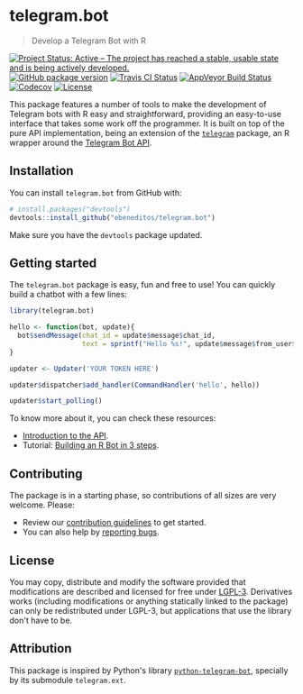 # telegram.bot

> Develop a Telegram Bot with R

[![Project Status: Active – The project has reached a stable, usable state and is being actively developed.](http://www.repostatus.org/badges/latest/active.svg)](http://www.repostatus.org/#active)
[![GitHub package version](https://img.shields.io/badge/dynamic/json.svg?label=dev&colorB=FFA500&prefix=&suffix=&query=$.version&uri=https://raw.githubusercontent.com/ebeneditos/telegram.bot/master/docs/codemeta.json)](http://www.r-pkg.org/pkg/telegram.bot)
[![Travis CI Status](https://travis-ci.org/ebeneditos/telegram.bot.svg?branch=master)](https://travis-ci.org/ebeneditos/telegram.bot)
[![AppVeyor Build Status](https://ci.appveyor.com/api/projects/status/github/ebeneditos/telegram.bot?svg=true)](https://ci.appveyor.com/project/ebeneditos/telegram-bot)
[![Codecov](https://img.shields.io/codecov/c/github/ebeneditos/telegram.bot.svg)](https://codecov.io/gh/ebeneditos/telegram.bot)
[![License](https://img.shields.io/badge/license-LGLP--3-blue.svg)](https://www.gnu.org/licenses/lgpl-3.0.html)

This package features a number of tools to make the development of Telegram bots with R easy and straightforward, providing an easy-to-use interface that takes some work off the programmer. It is built on top of the pure API implementation, being an extension of the
[`telegram`](https://github.com/lbraglia/telegram) package, an R wrapper around the
[Telegram Bot API](http://core.telegram.org/bots/api).

## Installation

You can install `telegram.bot` from GitHub with:

``` r
# install.packages("devtools")
devtools::install_github("ebeneditos/telegram.bot")
```

Make sure you have the `devtools` package updated.

## Getting started

The `telegram.bot` package is easy, fun and free to use! You can quickly build a chatbot with a few lines:

```r
library(telegram.bot)

hello <- function(bot, update){
  bot$sendMessage(chat_id = update$message$chat_id,
                  text = sprintf("Hello %s!", update$message$from_user$first_name))
}

updater <- Updater('YOUR TOKEN HERE')

updater$dispatcher$add_handler(CommandHandler('hello', hello))

updater$start_polling()
```

To know more about it, you can check these resources:

- [Introduction to the API](https://github.com/ebeneditos/telegram.bot/wiki/Introduction-to-the-API).
- Tutorial: [Building an R Bot in 3 steps](https://github.com/ebeneditos/telegram.bot/wiki/Tutorial-–-Building-an-R-Bot-in-3-steps).

## Contributing

The package is in a starting phase, so contributions of all sizes are very welcome. Please:
- Review our [contribution guidelines](https://github.com/ebeneditos/telegram.bot/blob/master/.github/CONTRIBUTING.md) to get started.
- You can also help by [reporting bugs](https://github.com/ebeneditos/telegram.bot/issues/new).

## License

You may copy, distribute and modify the software provided that modifications are described and licensed for free under [LGPL-3](https://www.gnu.org/licenses/lgpl-3.0.html). Derivatives works (including modifications or anything statically linked to the package) can only be redistributed under LGPL-3, but applications that use the library don't have to be.

## Attribution

This package is inspired by Python's library
[`python-telegram-bot`](https://github.com/python-telegram-bot/python-telegram-bot), specially by its submodule `telegram.ext`.

